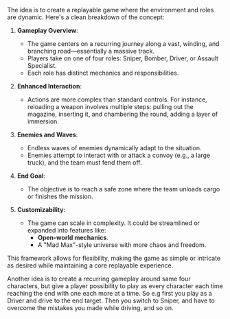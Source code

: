 The idea is to create a replayable game where the environment and roles are
dynamic. Here's a clean breakdown of the concept:

1. **Gameplay Overview**:

   - The game centers on a recurring journey along a vast, winding, and
     branching road—essentially a massive track.
   - Players take on one of four roles: Sniper, Bomber, Driver, or Assault
     Specialist.
   - Each role has distinct mechanics and responsibilities.

2. **Enhanced Interaction**:

   - Actions are more complex than standard controls. For instance, reloading a
     weapon involves multiple steps: pulling out the magazine, inserting it, and
     chambering the round, adding a layer of immersion.

3. **Enemies and Waves**:

   - Endless waves of enemies dynamically adapt to the situation.
   - Enemies attempt to interact with or attack a convoy (e.g., a large truck),
     and the team must fend them off.

4. **End Goal**:

   - The objective is to reach a safe zone where the team unloads cargo or
     finishes the mission.

5. **Customizability**:
   - The game can scale in complexity. It could be streamlined or expanded into
     features like:
     - **Open-world mechanics**.
     - A "Mad Max"-style universe with more chaos and freedom.

This framework allows for flexibility, making the game as simple or intricate
as desired while maintaining a core replayable experience.

Another idea is to create a recurring gameplay around same four characters, but
give a player possibility to play as every character each time reaching the end
with one each more at a time. So e.g first you play as a Driver and drive to
the end target. Then you switch to Sniper, and have to overcome the mistakes
you made while driving, and so on.
